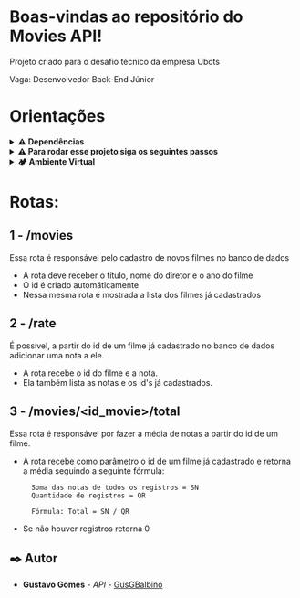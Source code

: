 # Boas-vindas ao repositório do Movies API!

Projeto criado para o desafio técnico da empresa Ubots

Vaga: Desenvolvedor Back-End Júnior

# Orientações
<details>
  <summary><strong>⚠ Dependências</strong></summary><br />

  1. Python 3.10
  2. Django 4.0
  
</details>

<details>
  <summary><strong>⚠ Para rodar esse projeto siga os seguintes passos</strong></summary><br />

  1. Clone o repositório

  - Use o comando: `git clone https://github.com/GusGBalbino/MoviesDjangoAPI.git`.
  - Entre na pasta do repositório que você acabou de clonar:
    - `cd MoviesDjangoAPI`

  2. Crie o ambiente virtual para o projeto

  - `python3 -m venv .venv && source .venv/bin/activate`

  3. Rode a migrate do banco de dados

  - `python manage.py makemigrations`
  - `python manage.py migrate`

  4. Rode o aplicado

  -`python manage.py runserver`

</details>

<details>
  <summary><strong>🏕️ Ambiente Virtual</strong></summary><br />
  O Python oferece um recurso chamado de ambiente virtual, onde permite sua máquina rodar sem conflitos, diferentes tipos de projetos com diferentes versões de bibliotecas.

  1. **criar o ambiente virtual**

  ```bash
  $ python3 -m venv .venv
  ```

  2. **ativar o ambiente virtual**

  ```bash
  $ source .venv/bin/activate
  ```
</details>

# Rotas:

## 1 - /movies

Essa rota é responsável pelo cadastro de novos filmes no banco de dados

- A rota deve receber o título, nome do diretor e o ano do filme
- O id é criado automáticamente
- Nessa mesma rota é mostrada a lista dos filmes já cadastrados

## 2 - /rate

É possível, a partir do id de um filme já cadastrado no banco de dados adicionar uma nota a ele.

- A rota recebe o id do filme e a nota.
- Ela também lista as notas e os id's já cadastrados.

## 3 - /movies/<id_movie>/total

Essa rota é responsável por fazer a média de notas a partir do id de um filme.

- A rota recebe como parâmetro o id de um filme já cadastrado e retorna a média seguindo a seguinte fórmula:

  ```
    Soma das notas de todos os registros = SN
    Quantidade de registros = QR

    Fórmula: Total = SN / QR
  ```

- Se não houver registros retorna 0

## ✒️ Autor

* **Gustavo Gomes** - *API* - [GusGBalbino](https://github.com/GusGBalbino)
